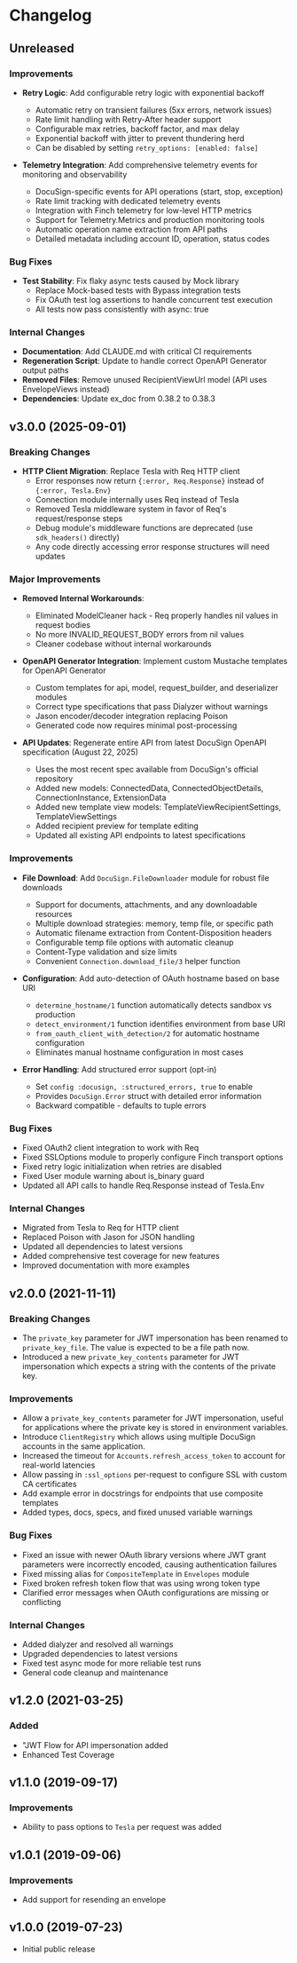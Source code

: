 # Changelog

## Unreleased

### Improvements

- **Retry Logic**: Add configurable retry logic with exponential backoff
  - Automatic retry on transient failures (5xx errors, network issues)
  - Rate limit handling with Retry-After header support
  - Configurable max retries, backoff factor, and max delay
  - Exponential backoff with jitter to prevent thundering herd
  - Can be disabled by setting `retry_options: [enabled: false]`

- **Telemetry Integration**: Add comprehensive telemetry events for monitoring and observability
  - DocuSign-specific events for API operations (start, stop, exception)
  - Rate limit tracking with dedicated telemetry events
  - Integration with Finch telemetry for low-level HTTP metrics
  - Support for Telemetry.Metrics and production monitoring tools
  - Automatic operation name extraction from API paths
  - Detailed metadata including account ID, operation, status codes

### Bug Fixes

- **Test Stability**: Fix flaky async tests caused by Mock library
  - Replace Mock-based tests with Bypass integration tests
  - Fix OAuth test log assertions to handle concurrent test execution
  - All tests now pass consistently with async: true

### Internal Changes

- **Documentation**: Add CLAUDE.md with critical CI requirements
- **Regeneration Script**: Update to handle correct OpenAPI Generator output paths
- **Removed Files**: Remove unused RecipientViewUrl model (API uses EnvelopeViews instead)
- **Dependencies**: Update ex_doc from 0.38.2 to 0.38.3

## v3.0.0 (2025-09-01)

### Breaking Changes

- **HTTP Client Migration**: Replace Tesla with Req HTTP client
  - Error responses now return `{:error, Req.Response}` instead of `{:error, Tesla.Env}`
  - Connection module internally uses Req instead of Tesla
  - Removed Tesla middleware system in favor of Req's request/response steps
  - Debug module's middleware functions are deprecated (use `sdk_headers()` directly)
  - Any code directly accessing error response structures will need updates

### Major Improvements

- **Removed Internal Workarounds**:
  - Eliminated ModelCleaner hack - Req properly handles nil values in request bodies
  - No more INVALID_REQUEST_BODY errors from nil values
  - Cleaner codebase without internal workarounds

- **OpenAPI Generator Integration**: Implement custom Mustache templates for OpenAPI Generator
  - Custom templates for api, model, request_builder, and deserializer modules
  - Correct type specifications that pass Dialyzer without warnings
  - Jason encoder/decoder integration replacing Poison
  - Generated code now requires minimal post-processing

- **API Updates**: Regenerate entire API from latest DocuSign OpenAPI specification (August 22, 2025)
  - Uses the most recent spec available from DocuSign's official repository
  - Added new models: ConnectedData, ConnectedObjectDetails, ConnectionInstance, ExtensionData
  - Added new template view models: TemplateViewRecipientSettings, TemplateViewSettings
  - Added recipient preview for template editing
  - Updated all existing API endpoints to latest specifications

### Improvements

- **File Download**: Add `DocuSign.FileDownloader` module for robust file downloads
  - Support for documents, attachments, and any downloadable resources
  - Multiple download strategies: memory, temp file, or specific path
  - Automatic filename extraction from Content-Disposition headers
  - Configurable temp file options with automatic cleanup
  - Content-Type validation and size limits
  - Convenient `Connection.download_file/3` helper function

- **Configuration**: Add auto-detection of OAuth hostname based on base URI
  - `determine_hostname/1` function automatically detects sandbox vs production
  - `detect_environment/1` function identifies environment from base URI
  - `from_oauth_client_with_detection/2` for automatic hostname configuration
  - Eliminates manual hostname configuration in most cases

- **Error Handling**: Add structured error support (opt-in)
  - Set `config :docusign, :structured_errors, true` to enable
  - Provides `DocuSign.Error` struct with detailed error information
  - Backward compatible - defaults to tuple errors

### Bug Fixes

- Fixed OAuth2 client integration to work with Req
- Fixed SSLOptions module to properly configure Finch transport options
- Fixed retry logic initialization when retries are disabled
- Fixed User module warning about is_binary guard
- Updated all API calls to handle Req.Response instead of Tesla.Env

### Internal Changes

- Migrated from Tesla to Req for HTTP client
- Replaced Poison with Jason for JSON handling
- Updated all dependencies to latest versions
- Added comprehensive test coverage for new features
- Improved documentation with more examples

## v2.0.0 (2021-11-11)

### Breaking Changes

- The `private_key` parameter for JWT impersonation has been renamed to `private_key_file`.
  The value is expected to be a file path now.
- Introduced a new `private_key_contents` parameter for JWT impersonation which expects a
  string with the contents of the private key.

### Improvements

- Allow a `private_key_contents` parameter for JWT impersonation, useful for applications
  where the private key is stored in environment variables.
- Introduce `ClientRegistry` which allows using multiple DocuSign accounts in the same application.
- Increased the timeout for `Accounts.refresh_access_token` to account for real-world latencies
- Allow passing in `:ssl_options` per-request to configure SSL with custom CA certificates
- Add example error in docstrings for endpoints that use composite templates
- Added types, docs, specs, and fixed unused variable warnings

### Bug Fixes

- Fixed an issue with newer OAuth library versions where JWT grant parameters
  were incorrectly encoded, causing authentication failures
- Fixed missing alias for `CompositeTemplate` in `Envelopes` module
- Fixed broken refresh token flow that was using wrong token type
- Clarified error messages when OAuth configurations are missing or conflicting

### Internal Changes

- Added dialyzer and resolved all warnings
- Upgraded dependencies to latest versions
- Fixed test async mode for more reliable test runs
- General code cleanup and maintenance

## v1.2.0 (2021-03-25)

### Added

- "JWT Flow for API impersonation added
- Enhanced Test Coverage

## v1.1.0 (2019-09-17)

### Improvements

- Ability to pass options to `Tesla` per request was added

## v1.0.1 (2019-09-06)

### Improvements

- Add support for resending an envelope

## v1.0.0 (2019-07-23)

- Initial public release

